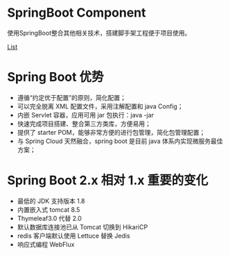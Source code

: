 # SpringBoot Component
    
使用SpringBoot整合其他相关技术，搭建脚手架工程便于项目使用。

[List](/TODO.md)

# Spring Boot 优势
- 遵循“约定优于配置”的原则，简化配置；
- 可以完全脱离 XML 配置文件，采用注解配置和 java Config；
- 内嵌 Servlet 容器，应用可用 jar 包执行：java -jar
- 快速完成项目搭建、整合第三方类库，方便易用；
- 提供了 starter POM，能够非常方便的进行包管理，简化包管理配置；
- 与 Spring Cloud 天然融合，spring boot 是目前 java 体系内实现微服务最佳方案；

# Spring Boot 2.x 相对 1.x 重要的变化
- 最低的 JDK 支持版本 1.8
- 内置嵌入式 tomcat 8.5
- Thymeleaf3.0 代替 2.0
- 默认数据库连接池已从 Tomcat 切换到 HikariCP
- redis 客户端默认使用 Lettuce 替换 Jedis
- 响应式编程 WebFlux
